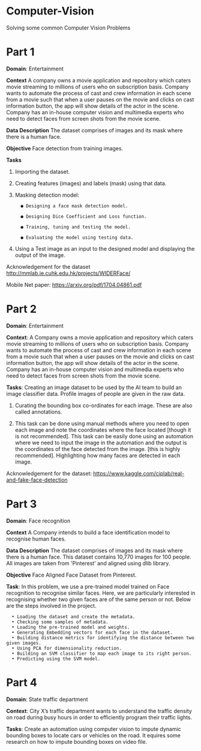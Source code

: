 # Computer-Vision
Solving some common Computer Vision Problems

# Part 1
**Domain**: Entertainment

**Context** 
A company owns a movie application and repository which caters movie streaming to millions of users who on subscription basis. Company wants to automate the process of cast and crew information in each scene from a movie such that when a user pauses on the movie and clicks on cast information button, the app will show details of the actor in the scene. Company has an in-house computer vision and multimedia experts who need to detect faces from screen shots from the movie scene.

**Data Description**
The dataset comprises of images and its mask where there is a human face.

**Objective** 
Face detection from training images.

**Tasks**
   1. Importing the dataset.
    
   2. Creating features (images) and labels (mask) using that data.
    
   3. Masking detection model:

            ● Designing a face mask detection model.

            ● Designing Dice Coefficient and Loss function.

            ● Training, tuning and testing the model.

            ● Evaluating the model using testing data.

  4. Using a Test image as an input to the designed model and displaying the output of the image.


Acknowledgement for the dataset http://mmlab.ie.cuhk.edu.hk/projects/WIDERFace/

Mobile Net paper: https://arxiv.org/pdf/1704.04861.pdf


# Part 2

**Domain**: Entertainment

**Context**: A Company owns a movie application and repository which caters movie streaming to millions of users who on subscription basis. Company wants to automate the process of cast and crew information in each scene from a movie such that when a user pauses on the movie and clicks on cast information button, the app will show details of the actor in the scene. Company has an in-house computer vision and multimedia experts who need to detect faces from screen shots from the movie scene.

**Tasks**: Creating an image dataset to be used by the AI team to build an image classifier data. Profile images of people are given in the raw data.

1. Curating the bounding box co-ordinates for each image. These are also called annotations.

2. This task can be done using manual methods where you need to open each image and note the coordinates where the face located [though it is not recommended]. 
      This task can be easily done using an automation where we need to input the image in the automation and the output is the coordinates of the face detected from the image. [this is highly recommended]. Highlighting how many faces are detected in each image.


Acknowledgement for the dataset: https://www.kaggle.com/ciplab/real-and-fake-face-detection

# Part 3
**Domain**: Face recognition

**Context**
A Company intends to build a face identification model to recognise human faces.

**Data Description** 
The dataset comprises of images and its mask where there is a human face. This dataset contains 10,770 images for 100 people. All images are taken from 'Pinterest' and aligned using dlib library. 

**Objective**
Face Aligned Face Dataset from Pinterest. 

 **Task**: In this problem, we use a pre-trained model trained on Face recognition to recognise similar faces. Here, we are particularly interested in recognising whether two given faces are of the same person or not. Below are the steps involved in the project.
 
      • Loading the dataset and create the metadata.
      • Checking some samples of metadata.
      • Loading the pre-trained model and weights.
      • Generating Embedding vectors for each face in the dataset.
      • Building distance metrics for identifying the distance between two given images.
      • Using PCA for dimensionality reduction.
      • Building an SVM classifier to map each image to its right person.
      • Predicting using the SVM model.


# Part 4

**Domain**: State traffic department

**Context**: City X’s traffic department wants to understand the traffic density on road during busy hours in order to efficiently program their traffic lights.

**Tasks**: Create an automation using computer vision to impute dynamic bounding boxes to locate cars or vehicles on the road. It equires some research on how to impute bounding boxes on video file.


